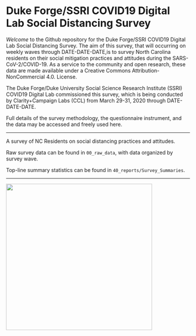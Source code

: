 # Duke Forge/SSRI COVID19 Digital Lab Social Distancing Survey
*Welcome* to the Github repository for the Duke Forge/SSRI COVID19 Digital Lab Social Distancing Survey. 
The aim of this survey, that will occurring on weekly waves through DATE-DATE-DATE,is to survey North Carolina residents on their social mitigation practices and attitudes during the SARS-CoV-2/COVID-19. 
As a service to the community and open research, these data are made available under a Creative Commons Attribution-NonCommercial 4.0. License.

The Duke Forge/Duke University Social Science Research Institute (SSRI) COVID19 Digital Lab commissioned this survey, which is being conducted by Clarity+Campaign Labs (CCL) from March 29-31, 2020 through DATE-DATE-DATE. 

Full details of the survey methodology, the questionnaire instrument, and the data may be accessed and freely used here.
___
A survey of NC Residents on social distancing practices and attitudes.

Raw survey data can be found in `00_raw_data`, with data organized by survey wave.

Top-line summary statistics can be found in `40_reports/Survey_Summaries`.
___
<img src="https://github.com/dukeforge/duke-social-distancing-survey/raw/master/assets/socialDistancePolling.png" width="400">
